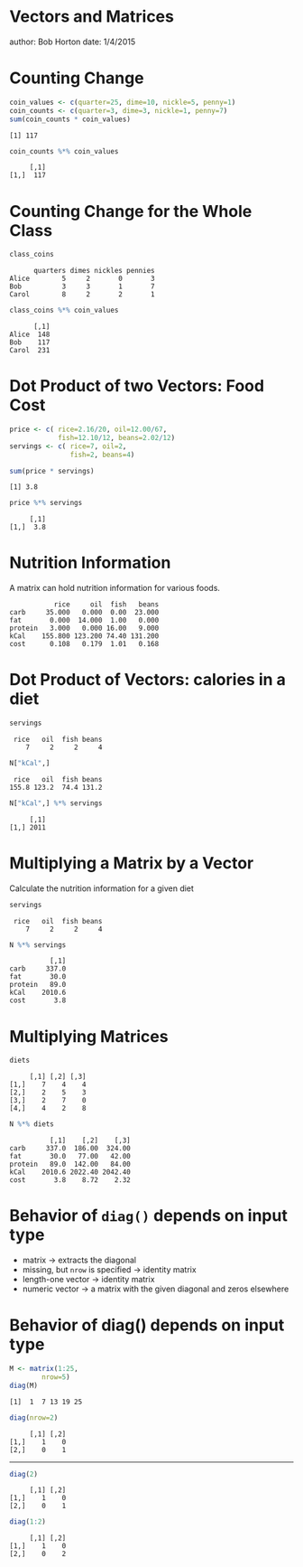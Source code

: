 Vectors and Matrices
========================================================
author: Bob Horton
date: 1/4/2015



Counting Change
========================================================


```r
coin_values <- c(quarter=25, dime=10, nickle=5, penny=1)
coin_counts <- c(quarter=3, dime=3, nickle=1, penny=7)
sum(coin_counts * coin_values)
```

```
[1] 117
```

```r
coin_counts %*% coin_values
```

```
     [,1]
[1,]  117
```

Counting Change for the Whole Class
========================================================



```r
class_coins
```

```
      quarters dimes nickles pennies
Alice        5     2       0       3
Bob          3     3       1       7
Carol        8     2       2       1
```

```r
class_coins %*% coin_values
```

```
      [,1]
Alice  148
Bob    117
Carol  231
```

Dot Product of two Vectors: Food Cost
========================================================

```r
price <- c( rice=2.16/20, oil=12.00/67, 
            fish=12.10/12, beans=2.02/12)
servings <- c( rice=7, oil=2, 
               fish=2, beans=4)

sum(price * servings)
```

```
[1] 3.8
```

```r
price %*% servings
```

```
     [,1]
[1,]  3.8
```

Nutrition Information
========================================================
A matrix can hold nutrition information for various foods.



```
           rice     oil  fish   beans
carb     35.000   0.000  0.00  23.000
fat       0.000  14.000  1.00   0.000
protein   3.000   0.000 16.00   9.000
kCal    155.800 123.200 74.40 131.200
cost      0.108   0.179  1.01   0.168
```

Dot Product of Vectors: calories in a diet
===

```r
servings
```

```
 rice   oil  fish beans 
    7     2     2     4 
```

```r
N["kCal",]
```

```
 rice   oil  fish beans 
155.8 123.2  74.4 131.2 
```

```r
N["kCal",] %*% servings
```

```
     [,1]
[1,] 2011
```

Multiplying a Matrix by a Vector
========================================================
Calculate the nutrition information for a given diet

```r
servings
```

```
 rice   oil  fish beans 
    7     2     2     4 
```

```r
N %*% servings
```

```
          [,1]
carb     337.0
fat       30.0
protein   89.0
kCal    2010.6
cost       3.8
```

Multiplying Matrices
========================================================


```r
diets
```

```
     [,1] [,2] [,3]
[1,]    7    4    4
[2,]    2    5    3
[3,]    2    7    0
[4,]    4    2    8
```

```r
N %*% diets
```

```
          [,1]    [,2]    [,3]
carb     337.0  186.00  324.00
fat       30.0   77.00   42.00
protein   89.0  142.00   84.00
kCal    2010.6 2022.40 2042.40
cost       3.8    8.72    2.32
```

Behavior of `diag()` depends on input type
========================================================
- matrix -> extracts the diagonal
- missing, but `nrow` is specified -> identity matrix
- length-one vector -> identity matrix
- numeric vector -> a matrix with the given diagonal and zeros elsewhere


Behavior of diag() depends on input type
========================================================

```r
M <- matrix(1:25, 
        nrow=5)
diag(M)
```

```
[1]  1  7 13 19 25
```

```r
diag(nrow=2)
```

```
     [,1] [,2]
[1,]    1    0
[2,]    0    1
```

***


```r
diag(2)
```

```
     [,1] [,2]
[1,]    1    0
[2,]    0    1
```

```r
diag(1:2)
```

```
     [,1] [,2]
[1,]    1    0
[2,]    0    2
```
